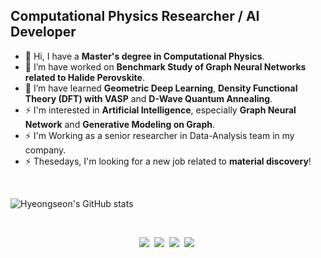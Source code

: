 
## Computational Physics Researcher / AI Developer

- 👋 Hi, I have a **Master's degree in Computational Physics**.
- 🔭 I’m have worked on **Benchmark Study of Graph Neural Networks related to Halide Perovskite**.
- 🌱 I’m have learned **Geometric Deep Learning**, **Density Functional Theory (DFT) with VASP** and **D-Wave Quantum Annealing**. 
- ⚡ I'm interested in **Artificial Intelligence**, especially **Graph Neural Network** and **Generative Modeling on Graph**.
- ⚡ I'm Working as a senior researcher in Data-Analysis team in my company.
- ⚡ Thesedays, I'm looking for a new job related to **material discovery**!

<br>

![Hyeongseon's GitHub stats](https://github-readme-stats.vercel.app/api?username=Amadeus-System&theme=material-palenight&show_icons=true)

<br>

<p align="center">
    <img src="https://img.shields.io/badge/Python-3766AB?style=flat-square&logo=Python&logoColor=white"/></a>&nbsp 
    <img src="https://img.shields.io/badge/PyTorch-EE4C2C?style=flat-square&logo=PyTorch&logoColor=white"/></a>&nbsp 
    <img src="https://img.shields.io/badge/PyG-3C2179?style=flat-square&logo=PyG&logoColor=white"/></a>&nbsp
    <img src="https://img.shields.io/badge/C-A8B9CC?style=flat-square&logo=C&logoColor=white"/></a>&nbsp 
</p>
